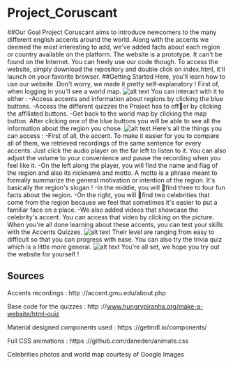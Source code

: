 # Project_Coruscant
##Our Goal
Project Coruscant aims to introduce newcomers to the many different english accents around the world. Along with the accents we deemed the most interesting to add, we've added facts about each region or country available on the platform. The website is a prototype. It can't be found on the Internet. You can freely use our code though. To access the website, simply download the repository and double click on index.html, it'll launch on your favorite browser.
##Getting Started
Here, you'll learn how to use our website. Don't worry, we made it pretty self-explanatory !
First of, when logging in you'll see a world map.
![alt text](https://github.com/maxime-escamez/Project_Coruscant/tree/master/images/worldmap.png)
You can interact with it to either :
-Access accents and information about regions by clicking the blue buttons.
-Access the different quizzes the Project has to offer by clicking the affiliated buttons.
-Get back to the world map by clicking the map button.
After clicking one of the blue buttons you will be able to see all the information about the
region you chose.
![alt text](https://github.com/maxime-escamez/Project_Coruscant/tree/master/images/accent.png)
Here's all the things you can access :
-First of all, the accent. To make it easier for you to compare all of them, we retrieved
recordings of the same sentence for every accents. Just click the audio player on the far
left to listen to it. You can also adjust the volume to your convenience and pause the
recording when you feel like it.
-On the left along the player, you will find the name and flag of the region and also
its nickname and motto. A motto is a phrase meant to formally summarize the general
motivation or intention of the region. It's basically the region's slogan !
-In the middle, you will find three to four fun facts about the region.
-On the right, you will find two celebrities that come from the region because we feel that
sometimes it's easier to put a familiar face on a place.
-We also added videos that showcase the celebrity's accent. You can access that video by
clicking on the picture.
When you're all done learning about these accents, you can test your skills with the Accents Quizzes.
![alt text](https://github.com/maxime-escamez/Project_Coruscant/tree/master/images/accentquizz.png)
Their level are ranging from easy to difficult so that you can progress with ease.
You can also try the trivia quiz which is a little more general.
![alt text](https://github.com/maxime-escamez/Project_Coruscant/tree/master/images/triviaquizz.png)
You're all set, we hope you try out the website for yourself !

## Sources

Accents recordings :
http ://accent.gmu.edu/about.php

Base code for the quizzes :
http ://www.hungrypiranha.org/make-a-website/html-quiz

Material designed components used :
https ://getmdl.io/components/

Full CSS animations :
https ://github.com/daneden/animate.css

Celebrities photos and world map courtesy of Google Images
